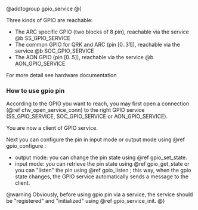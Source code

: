 @addtogroup gpio_service
@{

Three kinds of GPIO are reachable:
 - The ARC specific GPIO (two blocks of 8 pin), reachable via the service @b SS_GPIO_SERVICE
 - The common GPIO for QRK and ARC (pin [0..31]), reachable via the service @b SOC_GPIO_SERVICE
 - The AON GPIO (pin [0..5]), reachable via the service @b AON_GPIO_SERVICE

For more detail see hardware documentation


### How to use gpio pin

According to the GPIO you want to reach, you may first open a connection (@ref cfw_open_service_conn)
to the right GPIO service (SS_GPIO_SERVICE, SOC_GPIO_SERVICE or AON_GPIO_SERVICE).

You are now a client of GPIO service.

Next you can configure the pin in input mode or output mode using @ref gpio_configure :
 - output mode: you can change the pin state using @ref gpio_set_state.
 - input mode: you can retrieve the pin state using @ref gpio_get_state
or you can "listen" the pin using @ref gpio_listen ; this way, when the gpio state changes,
the GPIO service automatically sends a message to the client.

@warning Obviously, before using gpio pin via a service, the service should be "registered"
and "initialized" using @ref gpio_service_init.
@}
